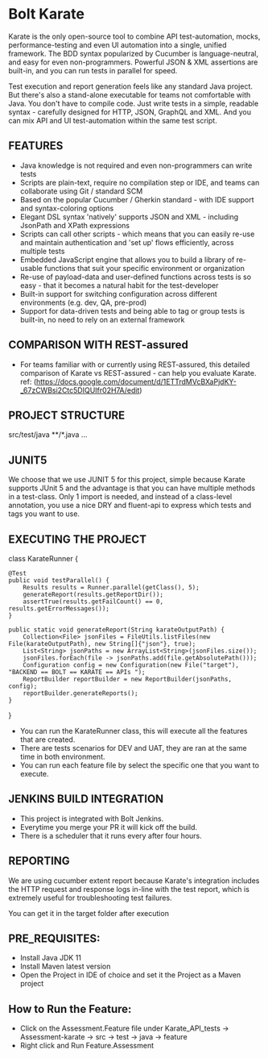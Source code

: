 # Bolt Karate 

Karate is the only open-source tool to combine API test-automation, mocks, performance-testing and even UI automation into a single, unified framework. 
The BDD syntax popularized by Cucumber is language-neutral, and easy for even non-programmers. Powerful JSON & XML assertions are built-in, and you can run tests in parallel for speed.

Test execution and report generation feels like any standard Java project. But there's also a stand-alone executable for teams not comfortable with Java. You don't have to compile code. 
Just write tests in a simple, readable syntax - carefully designed for HTTP, 
JSON, GraphQL and XML. And you can mix API and UI test-automation within the same test script.

FEATURES
-----------
 - Java knowledge is not required and even non-programmers can write tests
 - Scripts are plain-text, require no compilation step or IDE, and teams can collaborate using Git / standard SCM
 - Based on the popular Cucumber / Gherkin standard - with IDE support and syntax-coloring options
 - Elegant DSL syntax 'natively' supports JSON and XML - including JsonPath and XPath expressions
 - Scripts can call other scripts - which means that you can easily re-use and maintain authentication and 'set up' flows efficiently, across multiple tests
 - Embedded JavaScript engine that allows you to build a library of re-usable functions that suit your specific environment or organization
 - Re-use of payload-data and user-defined functions across tests is so easy - that it becomes a natural habit for the test-developer
 - Built-in support for switching configuration across different environments (e.g. dev, QA, pre-prod)
 - Support for data-driven tests and being able to tag or group tests is built-in, no need to rely on an external framework
 
 COMPARISON WITH REST-assured 
 ----------------------------
 - For teams familiar with or currently using REST-assured, this detailed comparison of Karate vs REST-assured - can help you evaluate Karate.
    ref: (https://docs.google.com/document/d/1ETTrdMVcBXaPjdKY-_67zCWBsi2Ctc5DIQUIfr02H7A/edit)
    
    
PROJECT STRUCTURE
------------------

<build>
    <testResources>
        <testResource>
            <directory>src/test/java</directory>
            <excludes>
                <exclude>**/*.java</exclude>
            </excludes>
        </testResource>
    </testResources>        
    <plugins>
    ...
    </plugins>
</build>


JUNIT5
-------
We choose that we use JUNIT 5 for this project, simple because Karate supports JUnit 5 and the advantage is that you can have multiple methods in a test-class. 
Only 1 import is needed, and instead of a class-level annotation, you use a nice DRY and fluent-api to express which tests and tags you want to use.

EXECUTING THE PROJECT
----------------------

class KarateRunner {

    @Test
    public void testParallel() {
        Results results = Runner.parallel(getClass(), 5);
        generateReport(results.getReportDir());
        assertTrue(results.getFailCount() == 0, results.getErrorMessages());
    }

    public static void generateReport(String karateOutputPath) {
        Collection<File> jsonFiles = FileUtils.listFiles(new File(karateOutputPath), new String[]{"json"}, true);
        List<String> jsonPaths = new ArrayList<String>(jsonFiles.size());
        jsonFiles.forEach(file -> jsonPaths.add(file.getAbsolutePath()));
        Configuration config = new Configuration(new File("target"), "BACKEND == BOLT == KARATE == APIs ");
        ReportBuilder reportBuilder = new ReportBuilder(jsonPaths, config);
        reportBuilder.generateReports();
    }
}
 - You can run the KarateRunner class, this will execute all the features that are created.
 - There are tests scenarios for DEV and UAT, they are ran at the same time in both environment.
 - You can run each feature file by select the specific one that you want to execute.
 
 
 JENKINS BUILD INTEGRATION
 -------------------------
 
 - This project is integrated with Bolt Jenkins.
 - Everytime you merge your PR it will kick off the build.
 - There is a scheduler that it runs every after four hours.

 REPORTING
 -----------
We are using cucumber extent report because Karate's integration includes the HTTP request and response logs in-line with the test report, which is extremely useful for troubleshooting test failures.

You can get it in the target folder after execution

PRE_REQUISITES:
--------------
- Install Java JDK 11
- Install Maven latest version
- Open the Project in IDE of choice and set it the Project as a Maven project

How to Run the Feature:
------------
- Click on the Assessment.Feature file under Karate_API_tests -> Assessment-karate -> src -> test -> java -> feature
- Right click and Run Feature.Assessment


















